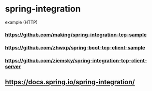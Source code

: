 # spring-integration
example (HTTP)

### https://github.com/making/spring-integration-tcp-sample
### https://github.com/zhwxp/spring-boot-tcp-client-sample
### https://github.com/ziemsky/spring-integration-tcp-client-server

## https://docs.spring.io/spring-integration/
